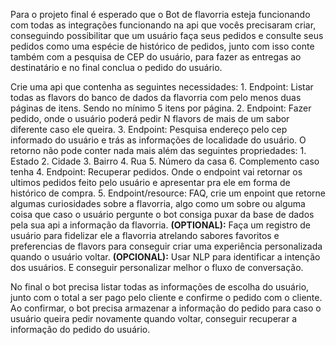 Para o projeto final é esperado que o Bot de flavorria esteja funcionando com todas as integrações funcionando na api que vocês precisaram criar, conseguindo possibilitar que um usuário faça seus pedidos e consulte seus pedidos como uma espécie de histórico de pedidos, junto com isso conte também com a pesquisa de CEP do usuário, para fazer as entregas ao destinatário e no final conclua o pedido do usuário.

Crie uma api que contenha as seguintes necessidades:
	1. Endpoint: Listar todas as flavors do banco de dados da flavorria com pelo menos duas páginas de itens. Sendo no mínimo 5 itens por página.
	2. Endpoint: Fazer pedido, onde o usuário poderá pedir N flavors de mais de um sabor diferente caso ele queira.
	3. Endpoint: Pesquisa endereço pelo cep informado do usuário e trás as informações de localidade do usuário. O retorno não pode conter nada mais além das seguintes propriedades:
		1. Estado
		2. Cidade
		3. Bairro
		4. Rua
		5. Número da casa
		6. Complemento caso tenha
	4. Endpoint: Recuperar pedidos. Onde o endpoint vai retornar os ultimos pedidos feito pelo usuário e apresentar pra ele em forma de histórico de compra.
	5. Endpoint/resource: FAQ, crie um enpoint que retorne algumas curiosidades sobre a flavorria, algo como um sobre ou alguma coisa que caso o usuário pergunte o bot consiga puxar da base de dados pela sua api a informação da flavorria.
	**(OPTIONAL):** Faça um registro de usuário para fidelizar ele a flavorria atrelando sabores favoritos e preferencias de flavors para conseguir criar uma experiência personalizada quando o usuário voltar.
	**(OPCIONAL):** Usar NLP para identificar a intenção dos usuários. E conseguir personalizar melhor o fluxo de conversação.
	
No final o bot precisa listar todas as informações de escolha do usuário, junto com o total a ser pago pelo cliente e confirme o pedido com o cliente. Ao confirmar, o bot precisa armazenar a informação do pedido para caso o usuário queira pedir novamente quando voltar, conseguir recuperar a informação do pedido do usuário.